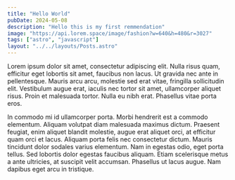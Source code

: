 ```yaml
---
title: "Hello World"
pubDate: 2024-05-08
description: "Hello this is my first remmendation"
image: "https://api.lorem.space/image/fashion?w=640&h=480&r=3027"
tags: ["astro", "javascript"]
layout: "../../layouts/Posts.astro"
---
```


Lorem ipsum dolor sit amet, consectetur adipiscing elit. Nulla risus quam, efficitur eget lobortis sit amet, faucibus non lacus. Ut gravida nec ante in pellentesque. Mauris arcu arcu, molestie sed erat vitae, fringilla sollicitudin elit. Vestibulum augue erat, iaculis nec tortor sit amet, ullamcorper aliquet risus. Proin et malesuada tortor. Nulla eu nibh erat. Phasellus vitae porta eros.

In commodo mi id ullamcorper porta. Morbi hendrerit est a commodo elementum. Aliquam volutpat diam malesuada maximus dictum. Praesent feugiat, enim aliquet blandit molestie, augue erat aliquet orci, at efficitur quam orci et lacus. Aliquam porta felis nec consectetur dictum. Mauris tincidunt dolor sodales varius elementum. Nam in egestas odio, eget porta tellus. Sed lobortis dolor egestas faucibus aliquam. Etiam scelerisque metus a ante ultricies, at suscipit velit accumsan. Phasellus ut lacus augue. Nam dapibus eget arcu in tristique.